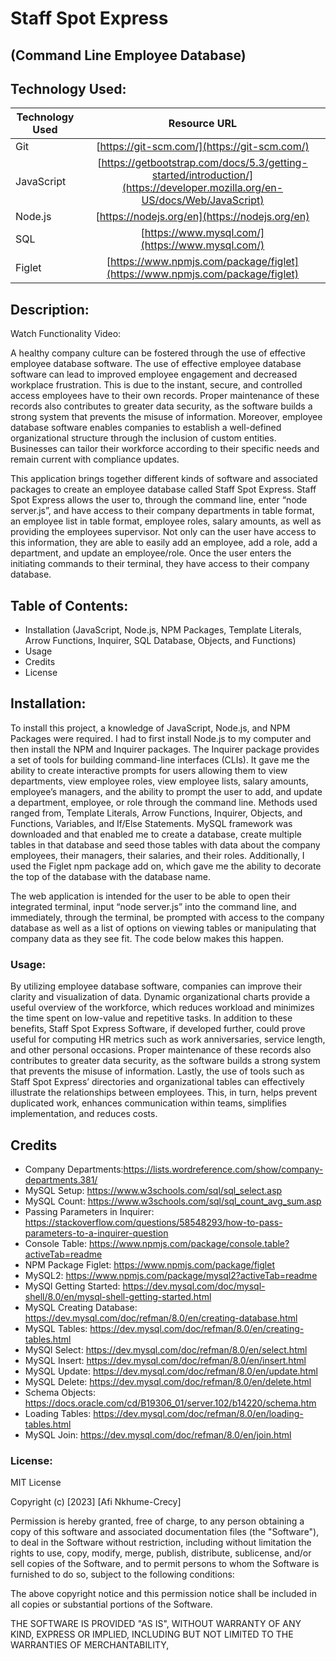 # Staff Spot Express 
## (Command Line Employee Database)


## Technology Used:
| Technology Used         | Resource URL           |
| ------------- |:-------------:|
| Git | [https://git-scm.com/](https://git-scm.com/)     |
| JavaScript  | [https://getbootstrap.com/docs/5.3/getting-started/introduction/](https://developer.mozilla.org/en-US/docs/Web/JavaScript)      |
| Node.js | [https://nodejs.org/en](https://nodejs.org/en)      |
|  SQL   |    [https://www.mysql.com/](https://www.mysql.com/)   |
| Figlet   |    [https://www.npmjs.com/package/figlet](https://www.npmjs.com/package/figlet)    | 



## Description:

Watch Functionality Video:

A healthy company culture can be fostered through the use of effective employee database software. The use of effective employee database software can lead to improved employee engagement and decreased workplace frustration. This is due to the instant, secure, and controlled access employees have to their own records. Proper maintenance of these records also contributes to greater data security, as the software builds a strong system that prevents the misuse of information. Moreover, employee database software enables companies to establish a well-defined organizational structure through the inclusion of custom entities. Businesses can tailor their workforce according to their specific needs and remain current with compliance updates.

This application brings together different kinds of software and associated packages to create an employee database called Staff Spot Express. Staff Spot Express allows the user to, through the command line, enter “node server.js”, and have access to their company departments in table format, an employee list in table format, employee roles, salary amounts, as well as providing the employees supervisor. Not only can the user have access to this information, they are able to easily add an employee, add a role, add a department, and update an employee/role. Once the user enters the initiating commands to their terminal, they have access to their company database. 


## Table of Contents:
* Installation (JavaScript, Node.js, NPM Packages, Template Literals, Arrow Functions, Inquirer, SQL Database, Objects, and Functions)
* Usage
* Credits
* License

## Installation:

To install this project, a knowledge of JavaScript, Node.js, and NPM Packages were required. I had to first install Node.js to my computer and then install the NPM and Inquirer packages. The Inquirer package provides a set of tools for building command-line interfaces (CLIs). It gave me the ability to create interactive prompts for users allowing them to view departments, view employee roles, view employee lists, salary amounts, employee’s managers, and the ability to prompt the user to add, and update a department, employee, or role through the command line. Methods used ranged from, Template Literals, Arrow Functions, Inquirer, Objects, and Functions, Variables, and If/Else Statements. MySQL framework was downloaded and that enabled me to create a database, create multiple tables in that database and seed those tables with data about the company employees, their managers, their salaries, and their roles. Additionally, I used the Figlet npm package add on, which gave me the ability to decorate the top of the database with the database name. 

The web application is intended for the user to be able to open their integrated terminal, input “node server.js” into the command line, and immediately, through the terminal, be prompted with access to the company database as well as a list of options on viewing tables or manipulating that company data as they see fit. The code below makes this happen. 


### Usage: 


By utilizing employee database software, companies can improve their clarity and visualization of data. Dynamic organizational charts provide a useful overview of the workforce, which reduces workload and minimizes the time spent on low-value and repetitive tasks. In addition to these benefits, Staff Spot Express Software, if developed further, could prove useful for computing HR metrics such as work anniversaries, service length, and other personal occasions. Proper maintenance of these records also contributes to greater data security, as the software builds a strong system that prevents the misuse of information. Lastly, the use of tools such as Staff Spot Express’ directories and organizational tables can effectively illustrate the relationships between employees. This, in turn, helps prevent duplicated work, enhances communication within teams, simplifies implementation, and reduces costs.


## Credits

* Company Departments:https://lists.wordreference.com/show/company-departments.381/
* MySQL Setup: https://www.w3schools.com/sql/sql_select.asp
* MySQL Count: https://www.w3schools.com/sql/sql_count_avg_sum.asp
* Passing Parameters in Inquirer: https://stackoverflow.com/questions/58548293/how-to-pass-parameters-to-a-inquirer-question
* Console Table: https://www.npmjs.com/package/console.table?activeTab=readme
* NPM Package Figlet: https://www.npmjs.com/package/figlet
* MySQL2: https://www.npmjs.com/package/mysql2?activeTab=readme
* MySQl Getting Started: https://dev.mysql.com/doc/mysql-shell/8.0/en/mysql-shell-getting-started.html
* MySQL Creating Database: https://dev.mysql.com/doc/refman/8.0/en/creating-database.html
* MySQL Tables: https://dev.mysql.com/doc/refman/8.0/en/creating-tables.html
* MySQl Select: https://dev.mysql.com/doc/refman/8.0/en/select.html
* MySQL Insert: https://dev.mysql.com/doc/refman/8.0/en/insert.html
* MySQL Update: https://dev.mysql.com/doc/refman/8.0/en/update.html
* MySQL Delete: https://dev.mysql.com/doc/refman/8.0/en/delete.html
* Schema Objects: https://docs.oracle.com/cd/B19306_01/server.102/b14220/schema.htm
* Loading Tables: https://dev.mysql.com/doc/refman/8.0/en/loading-tables.html
* MySQL Join: https://dev.mysql.com/doc/refman/8.0/en/join.html




### License:
MIT License

Copyright (c) [2023] [Afi Nkhume-Crecy]

Permission is hereby granted, free of charge, to any person obtaining a copy
of this software and associated documentation files (the "Software"), to deal
in the Software without restriction, including without limitation the rights
to use, copy, modify, merge, publish, distribute, sublicense, and/or sell
copies of the Software, and to permit persons to whom the Software is
furnished to do so, subject to the following conditions:

The above copyright notice and this permission notice shall be included in all
copies or substantial portions of the Software.

THE SOFTWARE IS PROVIDED "AS IS", WITHOUT WARRANTY OF ANY KIND, EXPRESS OR
IMPLIED, INCLUDING BUT NOT LIMITED TO THE WARRANTIES OF MERCHANTABILITY,






